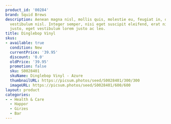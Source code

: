 ```yaml
---
product_id: '00284'
brand: Squid Brews
description: Aenean magna nisl, mollis quis, molestie eu, feugiat in, orci. Sed posuere
  vestibulum nisl. Integer semper, nisi eget suscipit eleifend, erat nisl hendrerit
  justo, eget vestibulum lorem justo ac leo.
title: Dinglebop Vinyl
skus:
- available: true
  condition: New
  currentPrice: '39.95'
  discount: '0.0'
  oldPrice: '39.95'
  promotion: false
  sku: S0028401
  skuName: Dinglebop Vinyl - Azure
  thumbnailURL: https://picsum.photos/seed/S0028401/300/300
  imageURL: https://picsum.photos/seed/S0028401/600/600
layout: product
categories:
- - Health & Care
  - Happor
  - Girzes
  - Bar
---
```

